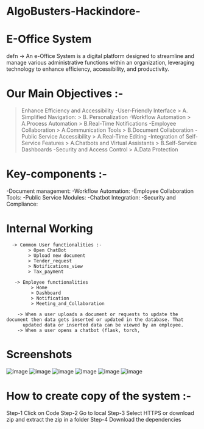 # AlgoBusters-Hackindore-

# E-Office System  
defn -> An e-Office System is a digital platform designed to streamline and manage various administrative functions within an organization, leveraging technology to enhance efficiency, accessibility, and productivity.

# Our Main Objectives :-
> Enhance Efficiency and Accessibility
    -User-Friendly Interface
       > A. Simplified Navigation:
       > B. Personalization 
    -Workflow Automation
       > A.Process Automation
       > B.Real-Time Notifications
    -Employee Collaboration
       > A.Communication Tools
       > B.Document Collaboration
    -Public Service Accessibility
       > A.Real-Time Editing
    -Integration of Self-Service Features
       > A.Chatbots and Virtual Assistants
       > B.Self-Service Dashboards
    -Security and Access Control
       > A.Data Protection
  
# Key-components :-
  -Document management:
  -Workflow Automation:
  -Employee Collaboration Tools:
  -Public Service Modules:
  -Chatbot Integration:
  -Security and Compliance:   

  # Internal Working

      -> Common User functionalities :-
            > Open ChatBot
            > Upload new document
            > Tender_request
            > Notifications_view
            > Tax_payment
       
       -> Employee functionalities
             > Home
             > Dashboard
             > Notification
             > Meeting_and_Collaboration

        -> When a user uploads a document or requests to update the document then data gets inserted or updated in the database. That 
          updated data or inserted data can be viewed by an employee.
        -> When a user opens a chatbot (flask, torch, 

  # Screenshots
 ![image](https://github.com/user-attachments/assets/c82a906d-4277-4a6f-a55b-7bde152dcf0b)
 ![image](https://github.com/user-attachments/assets/06f0f49b-7bef-4e4c-b45b-e77d7c194c78)
 ![image](https://github.com/user-attachments/assets/c5c49dfc-2e78-4666-93eb-6f29fd8cbd54)
 ![image](https://github.com/user-attachments/assets/bff3de00-8964-4f31-a4bf-c768d9b3d739)
 ![image](https://github.com/user-attachments/assets/df73c14a-6107-48ce-9567-c1e15ec10075)
 ![image](https://github.com/user-attachments/assets/ee2f0418-22ba-44dd-bd7b-8aaa26af7da4)

 # How to create copy of the system :-
 
Step-1 Click on Code
Step-2 Go to local
Step-3 Select HTTPS
      or download zip and extract the zip in a folder
Step-4 Download the dependencies
          



 


